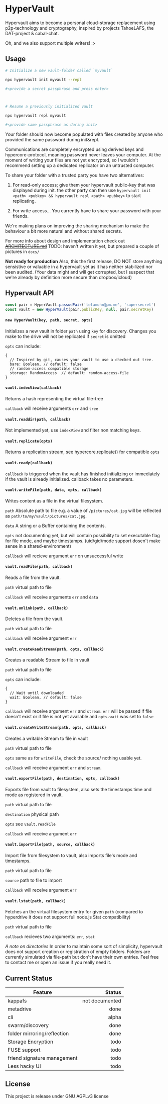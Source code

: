 HyperVault
==========

Hypervault aims to become a personal cloud-storage replacement using p2p-technology
and cryptography, inspired by projects TahoeLAFS, the DAT-project & cabal-chat.

Oh, and we also support multiple writers! :>

## Usage

```bash
# Initialize a new vault-folder called `myvault`

npx hypervault init myvault --repl

#<provide a secret passphrase and press enter>



# Resume a previously initialized vault

npx hypervault repl myvault

#<provide same passphrase as during init>

```

Your folder should now become populated with files created by anyone who
provided the same password during init&repl.

Communications are completely encrypted using derived keys and hypercore-protocol,
meaning password never leaves your computer.
At the moment of writing your files are not yet encrypted, so I wouldn't recommend
setting up a dedicated replicator on an untrusted computer.

To share your folder with a trusted party you have two alternatives:
1. For read-only access; give them your hypervault public-key that was displayed during
   init. the other party can then use `hypervault init <path> <pubkey> && hypervault
   repl <path> <pubkey>` to start replicating.

2. For write access... You currently have to share your password
   with your friends.

We're making plans on improving the sharing mechanism to make the behaviour
a bit more natural and without shared secrets.

For more info about design and implementation check out
~~[ARCHITECTURE.md](ARCHITECTURE.md)~~
TODO: haven't written it yet, but prepared a couple of pictures in `docs/`

**Not ready for production**
Also, this the first release, DO NOT store anything sensistive
or valuable in a hypervault yet as it has neither stabilized nor been audited.
(Your data might and will get corrupted, but I suspect that we're already by definition more
secure than dropbox/icloud)



## Hypervault API

```js
const pair = HyperVault.passwdPair('telamohn@pm.me', 'supersecret')
const vault = new HyperVault(pair.publicKey, null, pair.secretKey)
```

#### `new HyperVault(key, path, secret, opts)`

Initializes a new vault in folder `path` using `key` for discovery.
Changes you make to the drive will not be replicated if `secret` is omitted

`opts` can include:

```
{
  // Inspired by git, causes your vault to use a checked out tree.
  bare: Boolean, // default: false
  // random-access compatible storage
  storage: RandomAccess  // default: random-access-file
}
```


#### `vault.indexView(callback)`

Returns a hash representing the virtual file-tree

`callback` will receive arguments `err` and `tree`

#### `vault.readdir(path, callback)`

Not implemented yet, use `indexView` and filter non matching keys.

#### `vault.replicate(opts)`

Returns a replication stream, see hypercore.replicate() for compatible `opts`

#### `vault.ready(callback)`

`callback` is triggered when the vault has finished initializing or immediately
if the vault is already initialized. callback takes no parameters.

#### `vault.writeFile(path, data, opts, callback)`

Writes content as a file in the virtual filesystem.

`path` Absolute path to file e.g. a value of `/pictures/cat.jpg` will be
reflected as `path/to/my/vault/pictures/cat.jpg`.

`data` A string or a Buffer containing the contents.

`opts` not documenting yet, but will contain possibility to set executable flag for
file mode, and maybe timestamps. (uid/gid/mode support dosen't make sense in
a shared-environment)

`callback` will recieve argument `err` on unsuccessful write

#### `vault.readFile(path, callback)`

Reads a file from the vault.

`path` virtual path to file

`callback` will receive arguments `err` and `data`

#### `vault.unlink(path, callback)`

Deletes a file from the vault.

`path` virtual path to file

`callback` will receive argument `err`

#### `vault.createReadStream(path, opts, callback)`

Creates a readable Stream to file in vault

`path` virtual path to file

`opts` can include:

```
{
  // Wait until downloaded
  wait: Boolean, // default: false
}
```

`callback` will receive argument `err` and `stream`.
 `err` will be passed if file doesn't exist
  or if file is not yet available and `opts.wait` was set to `false`

#### `vault.createWriteStream(path, opts, callback)`

Creates a writable Stream to file in vault

`path` virtual path to file

`opts` same as for `writeFile`, check the source/ nothing usable yet.

`callback` will receive argument `err` and `stream`.

#### `vault.exportFile(path, destination, opts, callback)`

Exports file from vault to filesystem, also sets the timestamps time and mode
as registered in vault.

`path` virtual path to file

`destination` physical path

`opts` see `vault.readFile`

`callback` will receive argument `err`


#### `vault.importFile(path, source, callback)`

Import file from filesystem to vault, also imports file's mode and timestamps.

`path` virtual path to file

`source` path to file to import

`callback` will receive argument `err`

#### `vault.lstat(path, callback)`

Fetches an the virtual filesystem entry for given  `path`
(compared to hyperdrive it does not support full node.js Stat compatibility)

`path` virtual path to file

`callback` recieves two arguments: `err`, `stat`

*A note on directories*
In order to maintain some sort of simplicity, hypervault does not support creation or registration of empty folders.
Folders are currently simulated via file-path but don't have their own entries.
Feel free to contact me or open an issue if you really need it.

## Current Status

| Feature                     | Status         |
| --------------------------- | -------------: |
| kappafs                     | not documented |
| metadrive                   | done           |
| cli                         | alpha          |
| swarm/discovery             | done           |
| folder mirroring/reflection | done           |
| Storage Encryption          | todo           |
| FUSE support                | todo           |
| friend signature management | todo           |
| Less hacky UI               | todo           |

## License

This project is release under GNU AGPLv3 license

